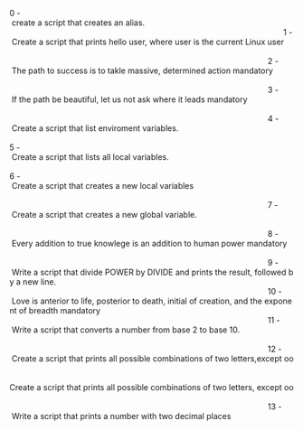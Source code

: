 
0 - create a script that creates an alias.                                                                         
                                                                                                                   
1 - Create a script that prints hello user, where user is the current Linux user                                   
                                                                                                                   
2 - The path to success is to takle massive, determined action mandatory                                           
                                                                                                                   
3 - If the path be beautiful, let us not ask where it leads mandatory                                              
                                                                                                                   
4 - Create a script that list enviroment variables.                                                                
                                                                                                                   
5 - Create a script that lists all local variables.                                                                
                                                                                                                   
6 - Create a script that creates a new local variables                                                             
                                                                                                                   
7 - Create a script that creates a new global variable.                                                            
                                                                                                                   
8 - Every addition to true knowlege is an addition to human power mandatory                                        
                                                                                                                   
9 - Write a script that divide POWER by DIVIDE and prints the result, followed by a new line.                      
                                                                                                                   
10 - Love is anterior to life, posterior to death, initial of creation, and the exponent of breadth mandatory      
                                                                                                                   
11 - Write a script that converts a number from base 2 to base 10.                                                 
                                                                                                                   
12 - Create a script that prints all possible combinations of two letters,except oo                                
                                                                                                                   
Create a script that prints all possible combinations of two letters, except oo                                    
                                                                                                                   
13 - Write a script that prints a number with two decimal places                                                   
